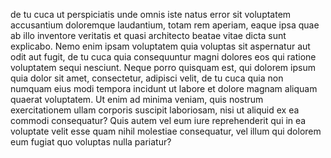 de tu cuca ut perspiciatis unde omnis iste natus error sit voluptatem accusantium doloremque laudantium, totam rem 
aperiam, eaque ipsa quae ab illo inventore veritatis et quasi architecto beatae vitae dicta sunt explicabo. Nemo 
enim ipsam voluptatem quia voluptas sit aspernatur aut odit aut fugit, de tu cuca quia consequuntur magni dolores eos qui 
ratione voluptatem sequi nesciunt. Neque porro quisquam est, qui dolorem ipsum quia dolor sit amet, consectetur, 
adipisci velit, de tu cuca quia non numquam eius modi tempora incidunt ut labore et dolore magnam aliquam quaerat 
voluptatem. Ut enim ad minima veniam, quis nostrum exercitationem ullam corporis suscipit laboriosam, nisi ut 
aliquid ex ea commodi consequatur? Quis autem vel eum iure reprehenderit qui in ea voluptate velit esse quam nihil molestiae consequatur, vel illum qui dolorem eum fugiat quo voluptas nulla pariatur?